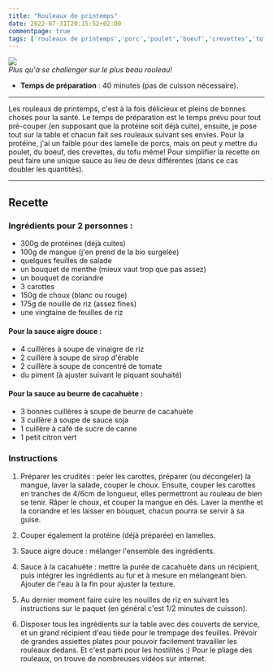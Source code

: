 ```yaml
---
title: "Rouleaux de printemps"
date: 2022-07-31T20:15:52+02:00
commentpage: true
tags: ['rouleaux de printemps','porc','poulet','boeuf','crevettes','tofu','salé','froid','mangue','salade','menthe','coriandre','carottes','choux','nouilles de riz','feuilles de riz','vinaigre de riz','sirop érable','piment','beurre de cacahuète','sauce soja','sucre de canné','citron vert']
---
```


![](/pictures/rouleaux_printemps.jpg)<br>
*Plus qu'à se challenger sur le plus beau rouleau!*

- **Temps de préparation** : 40 minutes (pas de cuisson nécessaire).

---

Les rouleaux de printemps, c'est à la fois délicieux et pleins de bonnes choses pour la santé. Le temps de préparation est le temps prévu pour tout pré-couper (en supposant que la protéine soit déjà cuite), ensuite, je pose tout sur la table et chacun fait ses rouleaux suivant ses envies. Pour la protéine, j'ai un faible pour des lamelle de porcs, mais on peut y mettre du poulet, du boeuf, des crevettes, du tofu même! Pour simplifier la recette on peut faire une unique sauce au lieu de deux différentes (dans ce cas doubler les quantités).

---

## Recette

### Ingrédients  pour 2 personnes :

- 300g de protéines (déjà cuites)
- 100g de mangue (j'en prend de la bio surgelée)
- quelques feuilles de salade
- un bouquet de menthe (mieux vaut trop que pas assez)
- un bouquet de coriandre
- 3 carottes
- 150g de choux (blanc ou rouge)
- 175g de nouille de riz (assez fines)
- une vingtaine de feuilles de riz

#### Pour la sauce aigre douce :

- 4 cuillères à soupe de vinaigre de riz
- 2 cuillère à soupe de sirop d'érable
- 2 cuillère à soupe de concentré de tomate
- du piment (à ajuster suivant le piquant souhaité)

#### Pour la sauce au beurre de cacahuète :

- 3 bonnes cuillères à soupe de beurre de cacahuète
- 3 cuillère à soupe de sauce soja
- 1 cuillère à café de sucre de canne
- 1 petit citron vert

### Instructions

1. Préparer les crudités : peler les carottes, préparer (ou décongeler) la mangue, laver la salade, couper le choux. Ensuite, couper les carottes en tranches de 4/6cm de longueur, elles permettront au rouleau de bien se tenir. Râper le choux, et couper la mangue en dés. Laver la menthe et la coriandre et les laisser en bouquet, chacun pourra se servir à sa guise.

2. Couper également la protéine (déjà préparée) en lamelles.

3. Sauce aigre douce : mélanger l'ensemble des ingrédients.

4. Sauce à la cacahuète : mettre la purée de cacahuète dans un récipient, puis intégrer les ingrédients au fur et à mesure en mélangeant bien. Ajouter de l'eau à la fin pour ajuster la texture.

5. Au dernier moment faire cuire les nouilles de riz en suivant les instructions sur le paquet (en général c'est 1/2 minutes de cuisson).

6. Disposer tous les ingrédients sur la table avec des couverts de service, et un grand récipient d'eau tiède pour le trempage des feuilles. Prévoir de grandes assiettes plates pour pouvoir facilement travailler les rouleaux dedans. Et c'est parti pour les hostilités :) Pour le pliage des rouleaux, on trouve de nombreuses vidéos sur internet.





